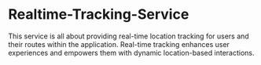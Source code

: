 # Realtime-Tracking-Service
This service is all about providing real-time location tracking for users and their routes within the application. Real-time tracking enhances user experiences and empowers them with dynamic location-based interactions.
